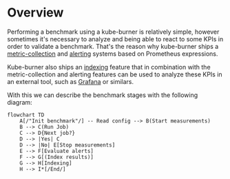 # Overview

Performing a benchmark using a kube-burner is relatively simple, however sometimes it's necessary to analyze and being able to react to some KPIs in order to validate a benchmark. That's the reason why kube-burner ships a [metric-collection](metrics.md) and [alerting](alerting.md) systems based on Prometheus expressions.

Kube-burner also ships an [indexing](indexing.md) feature that in combination with the metric-collection and alerting features can be used to analyze these KPIs in an external tool, such as [Grafana](https://grafana.com/) or similars.

With this we can describe the benchmark stages with the following diagram:

```mermaid
flowchart TD
    A[/"Init benchmark"/] -- Read config --> B(Start measurements)
    B --> C(Run Job)
    C --> D{Next job?}
    D --> |Yes| C
    D --> |No| E[Stop measurements]
    E --> F[Evaluate alerts]
    F --> G[(Index results)]
    G --> H[Indexing]
    H --> I*[/End/]
```
